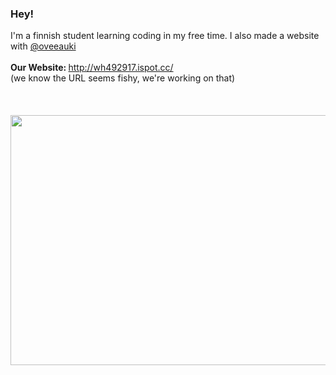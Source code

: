 ### Hey!

I'm a finnish student learning coding in my free time. I also made a website with <a href="https://github.com/oveeauki"> @oveeauki </a>
<br>
<br>
<b>Our Website: </b><a href="http://wh492917.ispot.cc/">http://wh492917.ispot.cc/</a>
<br>(we know the URL seems fishy, we're working on that)
<br>
<br>
<br>
<br>
<img src="https://cdn.discordapp.com/attachments/593835440176627715/739913067076387087/doors.png" height="400" width="600"/>
